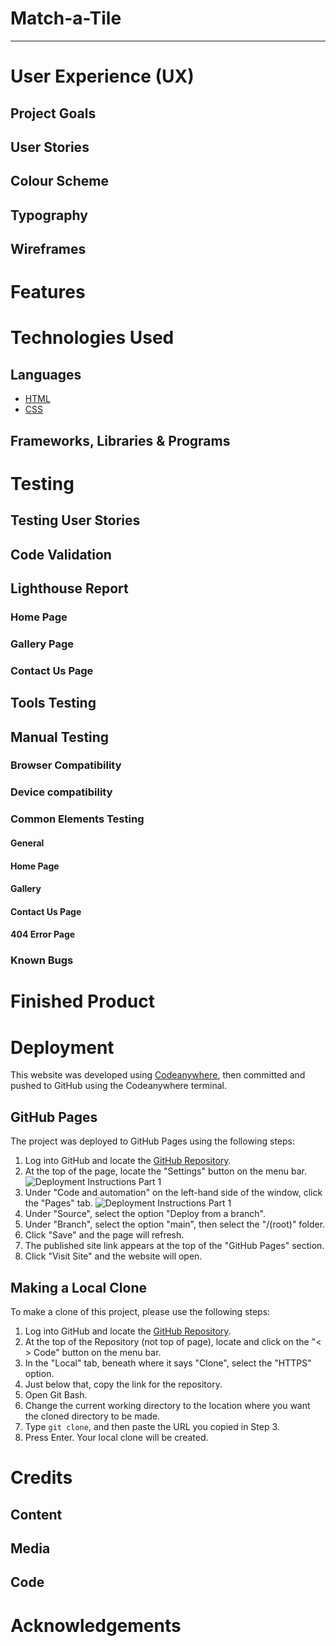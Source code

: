 # Match-a-Tile

---

# User Experience (UX)

## Project Goals

## User Stories

## Colour Scheme

## Typography

## Wireframes

# Features

# Technologies Used

## Languages

- [HTML](https://en.wikipedia.org/wiki/HTML)
- [CSS](https://en.wikipedia.org/wiki/CSS)

## Frameworks, Libraries & Programs

# Testing

## Testing User Stories

## Code Validation

## Lighthouse Report

### Home Page

### Gallery Page

### Contact Us Page

## Tools Testing

## Manual Testing

### Browser Compatibility
  
### Device compatibility

### Common Elements Testing

#### General
  
#### Home Page

#### Gallery

#### Contact Us Page

#### 404 Error Page

### Known Bugs

# Finished Product

# Deployment

This website was developed using [Codeanywhere](https://codeanywhere.com/solutions/collaborate), then committed and pushed to GitHub using the Codeanywhere terminal.

## GitHub Pages

The project was deployed to GitHub Pages using the following steps:

1. Log into GitHub and locate the [GitHub Repository](https://github.com/DanHodgson12/Match-a-Tile.git).
2. At the top of the page, locate the "Settings" button on the menu bar.
   ![Deployment Instructions Part 1](/assets/readme-files/github-deployment-1.png)
3. Under "Code and automation" on the left-hand side of the window, click the "Pages" tab.
   ![Deployment Instructions Part 1](/assets/readme-files/github-deployment-2.png)
4. Under "Source", select the option "Deploy from a branch".
5. Under "Branch", select the option "main", then select the "/(root)" folder.
6. Click "Save" and the page will refresh.
7. The published site link appears at the top of the "GitHub Pages" section.
8. Click "Visit Site" and the website will open.

## Making a Local Clone

To make a clone of this project, please use the following steps:

1. Log into GitHub and locate the [GitHub Repository](https://github.com/DanHodgson12/Sumersata-Designs).
2. At the top of the Repository (not top of page), locate and click on the "< > Code" button on the menu bar.
3. In the "Local" tab, beneath where it says "Clone", select the "HTTPS" option.
4. Just below that, copy the link for the repository.
5. Open Git Bash.
6. Change the current working directory to the location where you want the cloned directory to be made.
7. Type `git clone`, and then paste the URL you copied in Step 3.
8. Press Enter. Your local clone will be created.

# Credits

## Content

## Media

## Code

# Acknowledgements
